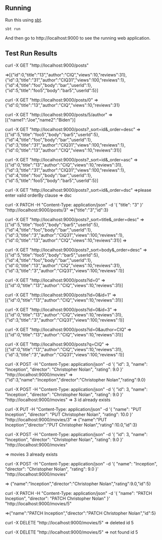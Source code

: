 
## Running

Run this using [sbt](http://www.scala-sbt.org/).

```
sbt run
```

And then go to http://localhost:9000 to see the running web application.

## Test Run Results
curl -X GET "http://localhost:9000/posts"

=>[{"id":0,"title":"13","author":"CIQ","views":10,"reviews":31},{"id":3,"title":"31","author":"CIQ31","views":100,"reviews":1},{"id":4,"title":"foo","body":"bar","userId":1},{"id":5,"title":"foo5","body":"bar5","userId":5}]

curl -X GET "http://localhost:9000/posts/0"
=>{"id":0,"title":"13","author":"CIQ","views":10,"reviews":31}

curl -X GET "http://localhost:9000/posts/5/author"
=>[{"name1":"Joe","name2":"Biden"}]

curl -X GET "http://localhost:9000/posts?_sort=id&_order=desc"
=>[{"id":5,"title":"foo5","body":"bar5","userId":5},{"id":4,"title":"foo","body":"bar","userId":1},{"id":3,"title":"31","author":"CIQ31","views":100,"reviews":1},{"id":0,"title":"13","author":"CIQ","views":10,"reviews":31}]


curl -X GET "http://localhost:9000/posts?_sort=id&_order=asc"
=>[{"id":0,"title":"13","author":"CIQ","views":10,"reviews":31},{"id":3,"title":"31","author":"CIQ31","views":100,"reviews":1},{"id":4,"title":"foo","body":"bar","userId":1},{"id":5,"title":"foo5","body":"bar5","userId":5}]

curl -X GET "http://localhost:9000/posts?_sort=id&_order=dsc"
=>please enter valid orderBy clause => dsc

curl -X PATCH -H "Content-Type: application/json" -d '{
  "title": "3"
}' "http://localhost:9000/posts/3"
=>{"title":"3","id":3}

curl -X GET "http://localhost:9000/posts?_sort=title&_order=desc"
=>[{"id":5,"title":"foo5","body":"bar5","userId":5},{"id":4,"title":"foo","body":"bar","userId":1},{"id":3,"title":"3","author":"CIQ31","views":100,"reviews":1},{"id":0,"title":"13","author":"CIQ","views":10,"reviews":31}]
=>

curl -X GET "http://localhost:9000/posts?_sort=body&_order=desc"
=>[{"id":5,"title":"foo5","body":"bar5","userId":5},{"id":4,"title":"foo","body":"bar","userId":1},{"id":0,"title":"13","author":"CIQ","views":10,"reviews":31},{"id":3,"title":"3","author":"CIQ31","views":100,"reviews":1}]


curl -X GET "http://localhost:9000/posts?id=0"
=>[{"id":0,"title":"13","author":"CIQ","views":10,"reviews":31}]

curl -X GET "http://localhost:9000/posts?id=0&id=1"
=>[{"id":0,"title":"13","author":"CIQ","views":10,"reviews":31}]

curl -X GET "http://localhost:9000/posts?id=0&id=3"
=>[{"id":0,"title":"13","author":"CIQ","views":10,"reviews":31},{"id":3,"title":"3","author":"CIQ31","views":100,"reviews":1}]


curl -X GET "http://localhost:9000/posts?id=0&author=CIQ"
=>[{"id":0,"title":"13","author":"CIQ","views":10,"reviews":31}]

curl -X GET "http://localhost:9000/posts?q=CIQ"
=>[{"id":0,"title":"13","author":"CIQ","views":10,"reviews":31},{"id":3,"title":"3","author":"CIQ31","views":100,"reviews":1}]

curl -X POST -H "Content-Type: application/json" -d '{
  "id": 3,
  "name": "Inception",
  "director": "Christopher Nolan",
  "rating": 9.0
}' "http://localhost:9000/movies"
=> {"id":3,"name":"Inception","director":"Christopher Nolan","rating":9.0}

curl -X POST -H "Content-Type: application/json" -d '{
  "id": 3,
  "name": "Inception",
  "director": "Christopher Nolan",
  "rating": 9.0
}' "http://localhost:9000/movies"
=> 3 id already exists


curl -X PUT -H "Content-Type: application/json" -d '{
  "name": "PUT Inception",
  "director": "PUT Christopher Nolan",
  "rating": 10.0
}' "http://localhost:9000/movies/3"
=> {"name":"PUT Inception","director":"PUT Christopher Nolan","rating":10.0,"id":3}

curl -X POST -H "Content-Type: application/json" -d '{
  "id": 3,
  "name": "Inception",
  "director": "Christopher Nolan",
  "rating": 9.0
}' "http://localhost:9000/movies"

=> movies 3 already exists 

curl -X POST -H "Content-Type: application/json" -d '{
  "name": "Inception",
  "director": "Christopher Nolan",
  "rating": 9.0
}' "http://localhost:9000/movies"

=> {"name":"Inception","director":"Christopher Nolan","rating":9.0,"id":5}

 curl -X PATCH -H "Content-Type: application/json" -d '{
  "name": "PATCH Inception",
  "director": "PATCH Christopher Nolan"
}' "http://localhost:9000/movies/5"

=>{"name":"PATCH Inception","director":"PATCH Christopher Nolan","id":5}

curl -X DELETE "http://localhost:9000/movies/5"
=> deleted id 5


curl -X DELETE "http://localhost:9000/movies/5"
=> not found id 5



